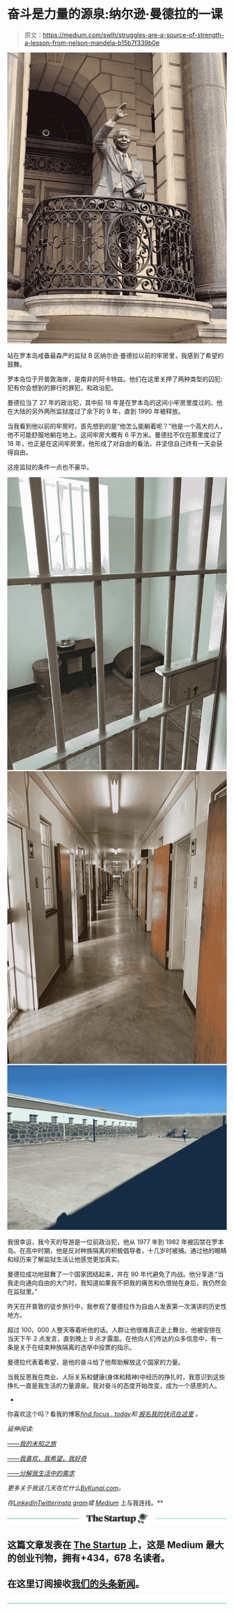 # 奋斗是力量的源泉:纳尔逊·曼德拉的一课

> 原文：<https://medium.com/swlh/struggles-are-a-source-of-strength-a-lesson-from-nelson-mandela-b15b7f339b0e>

![](img/1e2815a7316f93462058143b0be36ab1.png)

站在罗本岛戒备最森严的监狱 B 区纳尔逊·曼德拉以前的牢房里，我感到了希望的鼓舞。

罗本岛位于开普敦海岸，是南非的阿卡特兹。他们在这里关押了两种类型的囚犯:犯有你会想到的罪行的罪犯，和政治犯。

曼德拉当了 27 年的政治犯，其中前 18 年是在罗本岛的这间小牢房里度过的。他在大陆的另外两所监狱度过了余下的 9 年，直到 1990 年被释放。

当我看到他以前的牢房时，首先想到的是“他怎么能躺着呢？”他是一个高大的人，他不可能舒服地躺在地上。这间牢房大概有 6 平方米。曼德拉不仅在那里度过了 18 年，也正是在这间牢房里，他形成了对自由的看法，并坚信自己终有一天会获得自由。

这座监狱的条件一点也不豪华。

![](img/e235cb139297f79c4047d5504468450e.png)![](img/22a9715f04e2a5b67b51146482e4f2fa.png)![](img/acf5d20af36aea559ddfdd59b5b3098f.png)

我很幸运，我今天的导游是一位前政治犯，他从 1977 年到 1982 年被囚禁在罗本岛。在高中时期，他是反对种族隔离的积极倡导者，十几岁时被捕。通过他的眼睛和经历来了解监狱生活让他感觉更加真实。

曼德拉成功地鼓舞了一个国家团结起来，并在 90 年代避免了内战。他分享道:“当我走向通向自由的大门时，我知道如果我不把我的痛苦和仇恨抛在身后，我仍然会在监狱里。”

昨天在开普敦的徒步旅行中，我参观了曼德拉作为自由人发表第一次演讲的历史性地方。

超过 100，000 人整天等着听他的话。人群让他很难真正走上舞台。他被安排在当天下午 2 点发言，直到晚上 9 点才露面。在他向人们传达的众多信息中，有一条是关于在结束种族隔离的选举中投票的指示。

曼德拉代表着希望，是他的奋斗给了他帮助解放这个国家的力量。

当我反思我在商业、人际关系和健康(身体和精神)中经历的挣扎时，我意识到这些挣扎一直是我生活的力量源泉。我对奋斗的态度开始改变，成为一个感恩的人。

-

你喜欢这个吗？看我的博客[*find focus . today*](http://findfocus.today/)*和* [*报名我的快讯在这里*](http://findfocus.today/email/) *。*

*延伸阅读:*

[*——我的未知之旅*](http://findfocus.today/trust/)

[*——我喜欢，我希望，我好奇*](http://findfocus.today/lww/)

[*——分解我生活中的需求*](http://findfocus.today/needs/)

*更多关于我这几天在忙什么*[*ByKunal.com*](http://bykunal.com)*。*

*在*[*LinkedIn*](https://www.linkedin.com/in/bykunal/)*[*Twitter*](https://twitter.com/kunalfrompolar)*[*insta gram*](https://www.instagram.com/kunal.mindful)*或* [*Medium*](/@findfocus) 上与我连线。**

**[![](img/308a8d84fb9b2fab43d66c117fcc4bb4.png)](https://medium.com/swlh)**

## **这篇文章发表在 [The Startup](https://medium.com/swlh) 上，这是 Medium 最大的创业刊物，拥有+434，678 名读者。**

## **在这里订阅接收[我们的头条新闻](https://growthsupply.com/the-startup-newsletter/)。**

**[![](img/b0164736ea17a63403e660de5dedf91a.png)](https://medium.com/swlh)**